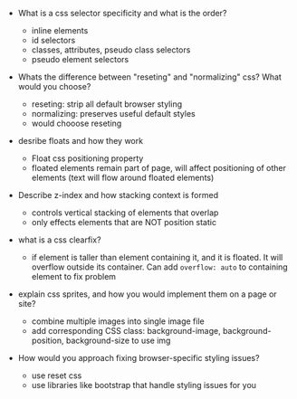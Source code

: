 - What is a css selector specificity and what is the order?
  - inline elements
  - id selectors
  - classes, attributes, pseudo class selectors
  - pseudo element selectors 

- Whats the difference between "reseting" and "normalizing" css? What would you choose?
  - reseting: strip all default browser styling
  - normalizing: preserves useful default styles
  - would chooose reseting 

- desribe floats and how they work
  - Float css positioning property
  - floated elements remain part of page, will affect positioning of other elements (text will flow around floated elements)

- Describe z-index and how stacking context is formed
  - controls vertical stacking of elements that overlap
  - only effects elements that are NOT position static

- what is a css clearfix?
  - if element is taller than element containing it, and it is floated. It will overflow outside its container. Can add `overflow: auto` to containing element to fix problem

- explain css sprites, and how you would implement them on a page or site?
  - combine multiple images into single image file 
  - add corresponding CSS class: background-image, background-position, background-size to use img

- How would you approach fixing browser-specific styling issues?
  - use reset css
  - use libraries like bootstrap that handle styling issues for you
  